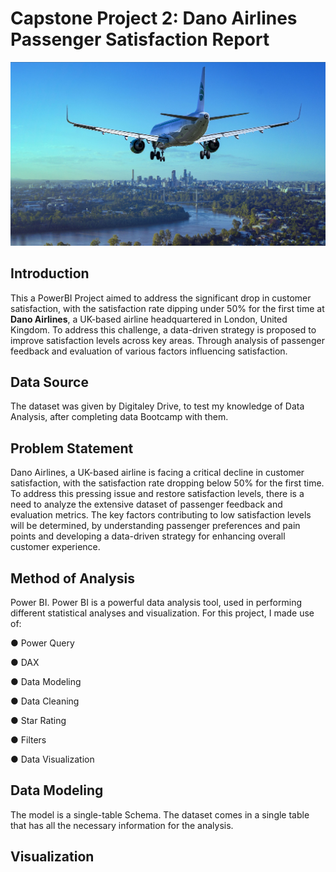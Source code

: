 # Capstone Project 2: Dano Airlines Passenger Satisfaction Report

![](https://github.com/omolola-A/Dano-Airlines-Project/blob/main/airplane-3702676_1920.jpg)

## Introduction

This a PowerBI Project aimed to address the significant drop in customer satisfaction, with the satisfaction rate dipping under 50% for the first time at **Dano Airlines**, a UK-based airline headquartered in London, United Kingdom. To address this challenge, a data-driven strategy is proposed to improve satisfaction levels across key areas. Through analysis of passenger feedback and evaluation of various factors influencing satisfaction.

## Data Source

The dataset was given by Digitaley Drive, to test my knowledge of Data Analysis, after completing data Bootcamp with them.

## Problem Statement

Dano Airlines, a UK-based airline is facing a critical decline in customer satisfaction, with the satisfaction rate dropping below 50% for the first time. To address this pressing issue and restore satisfaction levels, there is a need to analyze the extensive dataset of passenger feedback and evaluation metrics. The key factors contributing to low satisfaction levels will be determined, by understanding passenger preferences and pain points and developing a data-driven strategy for enhancing overall customer experience.

## Method of Analysis
Power BI. Power BI is a powerful data analysis tool, used in performing different statistical analyses and visualization. For this project, I made use of:

● Power Query

● DAX

● Data Modeling

● Data Cleaning

● Star Rating

● Filters

● Data Visualization

## Data Modeling

The model is a single-table Schema. The dataset comes in a single table that has all the necessary information for the analysis. 

## Visualization

![]()
